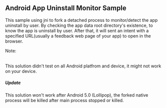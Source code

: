 Android App Uninstall Monitor Sample
------
This sample using jni to fork a detached process to monitor/detect 
the app uninstall by user.
By checking the app data root directory's existence, to know the app
is uninstall by user.
After that, it will sent an intent with a specified URL(usually a feedback
web page of your app) to open in the browser.

Note:
######
This solution didn't test on all Android platfrom and device, it might not
work on your device.

##### Update
This solution won't work after Android 5.0 (Lollipop), the forked native process
will be killed after main process stopped or killed.
